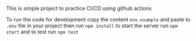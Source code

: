 This is simple project to practice CI/CD using github actions

To run the code for development
copy the content `env.example` and paste to `.env` file in your project
then run `npm install`
to start the server run `npm start` and to test run `npm test`
